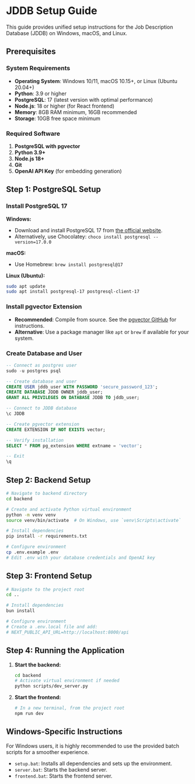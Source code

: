 # JDDB Setup Guide

This guide provides unified setup instructions for the Job Description Database (JDDB) on Windows, macOS, and Linux.

## Prerequisites

### System Requirements

- **Operating System**: Windows 10/11, macOS 10.15+, or Linux (Ubuntu 20.04+)
- **Python**: 3.9 or higher
- **PostgreSQL**: 17 (latest version with optimal performance)
- **Node.js**: 18 or higher (for React frontend)
- **Memory**: 8GB RAM minimum, 16GB recommended
- **Storage**: 10GB free space minimum

### Required Software

1. **PostgreSQL with pgvector**
2. **Python 3.9+**
3. **Node.js 18+**
4. **Git**
5. **OpenAI API Key** (for embedding generation)

## Step 1: PostgreSQL Setup

### Install PostgreSQL 17

**Windows:**

- Download and install PostgreSQL 17 from [the official website](https://www.postgresql.org/download/windows/).
- Alternatively, use Chocolatey: `choco install postgresql --version=17.0.0`

**macOS:**

- Use Homebrew: `brew install postgresql@17`

**Linux (Ubuntu):**

```bash
sudo apt update
sudo apt install postgresql-17 postgresql-client-17
```

### Install pgvector Extension

- **Recommended**: Compile from source. See the [pgvector GitHub](https://github.com/pgvector/pgvector) for instructions.
- **Alternative**: Use a package manager like `apt` or `brew` if available for your system.

### Create Database and User

```sql
-- Connect as postgres user
sudo -u postgres psql

-- Create database and user
CREATE USER jddb_user WITH PASSWORD 'secure_password_123';
CREATE DATABASE JDDB OWNER jddb_user;
GRANT ALL PRIVILEGES ON DATABASE JDDB TO jddb_user;

-- Connect to JDDB database
\c JDDB

-- Create pgvector extension
CREATE EXTENSION IF NOT EXISTS vector;

-- Verify installation
SELECT * FROM pg_extension WHERE extname = 'vector';

-- Exit
\q
```

## Step 2: Backend Setup

```bash
# Navigate to backend directory
cd backend

# Create and activate Python virtual environment
python -m venv venv
source venv/bin/activate  # On Windows, use `venv\Scripts\activate`

# Install dependencies
pip install -r requirements.txt

# Configure environment
cp .env.example .env
# Edit .env with your database credentials and OpenAI key
```

## Step 3: Frontend Setup

```bash
# Navigate to the project root
cd ..

# Install dependencies
bun install

# Configure environment
# Create a .env.local file and add:
# NEXT_PUBLIC_API_URL=http://localhost:8000/api
```

## Step 4: Running the Application

1.  **Start the backend:**

    ```bash
    cd backend
    # Activate virtual environment if needed
    python scripts/dev_server.py
    ```

2.  **Start the frontend:**

    ```bash
    # In a new terminal, from the project root
    npm run dev
    ```

## Windows-Specific Instructions

For Windows users, it is highly recommended to use the provided batch scripts for a smoother experience.

- `setup.bat`: Installs all dependencies and sets up the environment.
- `server.bat`: Starts the backend server.
- `frontend.bat`: Starts the frontend server.
